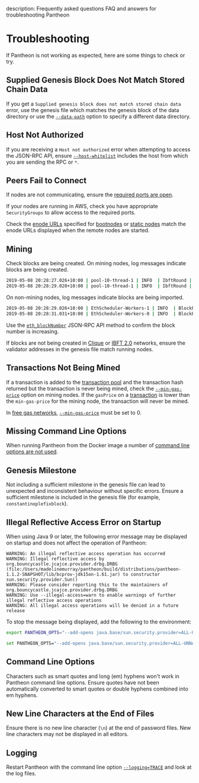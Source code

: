 description: Frequently asked questions FAQ and answers for troubleshooting Pantheon
<!--- END of page meta data -->

# Troubleshooting

If Pantheon is not working as expected, here are some things to check or try. 

## Supplied Genesis Block Does Not Match Stored Chain Data 

If you get a `Supplied genesis block does not match stored chain data` error, use the genesis file which matches the genesis block 
of the data directory or use the [`--data-path`](../Reference/Pantheon-CLI-Syntax.md#data-path) option to specify a different data directory. 

## Host Not Authorized 

If you are receiving a `Host not authorized` error when attempting to access the JSON-RPC API, ensure [`--host-whitelist`](../Reference/Pantheon-CLI-Syntax.md#host-whitelist)
includes the host from which you are sending the RPC or `*`. 

## Peers Fail to Connect

If nodes are not communicating, ensure the [required ports are open](https://docs.pantheon.pegasys.tech/en/stable/Configuring-Pantheon/Networking/Configuring-Ports/). 

If your nodes are running in AWS, check you have appropriate `SecurityGroups` to allow access to the required ports.

Check the [enode URLs](../Configuring-Pantheon/Node-Keys.md#enode-url) specified for [bootnodes](../Configuring-Pantheon/Networking#bootnodes)
or [static nodes](../Configuring-Pantheon/Networking/Managing-Peers.md#static-nodes) match the enode URLs 
displayed when the remote nodes are started.

## Mining

Check blocks are being created. On mining nodes, log messages indicate blocks are being created. 

```bash
2019-05-08 20:28:27.026+10:00 | pool-10-thread-1 | INFO  | IbftRound | Importing block to chain. round=ConsensusRoundIdentifier{Sequence=660, Round=0}, hash=0x759afaba4e923d89175d850ceca4b8ef81f7d9c727b0b0b8e714b624a4b8e8cc
2019-05-08 20:28:29.020+10:00 | pool-10-thread-1 | INFO  | IbftRound | Importing block to chain. round=ConsensusRoundIdentifier{Sequence=661, Round=0}, hash=0x5443e504256765f06b3cebfbee82276a034ebcc8d685b7c3d1a6010fd4acfa14
```
 
On non-mining nodes, log messages indicate blocks are being imported. 

```bash
2019-05-08 20:28:29.026+10:00 | EthScheduler-Workers-1 | INFO  | BlockPropagationManager | Imported #661 / 0 tx / 0 om / 0 (0.0%) gas / (0x5443e504256765f06b3cebfbee82276a034ebcc8d685b7c3d1a6010fd4acfa14) in 0.000s.
2019-05-08 20:28:31.031+10:00 | EthScheduler-Workers-0 | INFO  | BlockPropagationManager | Imported #662 / 0 tx / 0 om / 0 (0.0%) gas / (0x0ead4e20123d3f1433d8dec894fcce386da4049819b24b309963ce7a8a0fcf03) in 0.000s.
``` 

Use the [`eth_blockNumber`](../Reference/Pantheon-API-Methods.md#eth_blocknumber) JSON-RPC API method to confirm the 
block number is increasing. 

If blocks are not being created in [Clique](../Consensus-Protocols/Clique.md#extra-data) or [IBFT 2.0](../Consensus-Protocols/IBFT.md#extra-data) networks, 
ensure the validator addresses in the genesis file match running nodes. 
 
## Transactions Not Being Mined 

If a transaction is added to the [transaction pool](../Using-Pantheon/Transactions/Transaction-Pool.md) 
and the transaction hash returned but the transaction is never being mined, check the [`--min-gas-price`](../Reference/Pantheon-CLI-Syntax.md#min-gas-price)
option on mining nodes. If the `gasPrice` on a [transaction](../Using-Pantheon/Transactions/Transactions.md) 
is lower than the `min-gas-price` for the mining node, the transaction will never be mined. 

In [free gas networks](../Configuring-Pantheon/FreeGas.md), [`--min-gas-price`](../Reference/Pantheon-CLI-Syntax.md#min-gas-price) must be set to 0. 

## Missing Command Line Options 

When running Pantheon from the Docker image a number of [command line options are not used](../Getting-Started/Run-Docker-Image.md#command-line-options). 

## Genesis Milestone 

Not including a sufficient milestone in the genesis file can lead to unexpected and inconsistent behaviour without
specific errors. Ensure a sufficient milestone is included in the genesis file (for example, `constantinoplefixblock`). 

## Illegal Reflective Access Error on Startup

When using Java 9 or later, the following error message may be displayed on startup and does not affect the operation of Pantheon: 

```
WARNING: An illegal reflective access operation has occurred
WARNING: Illegal reflective access by org.bouncycastle.jcajce.provider.drbg.DRBG (file:/Users/madelinemurray/pantheon/build/distributions/pantheon-1.1.2-SNAPSHOT/lib/bcprov-jdk15on-1.61.jar) to constructor sun.security.provider.Sun()
WARNING: Please consider reporting this to the maintainers of org.bouncycastle.jcajce.provider.drbg.DRBG
WARNING: Use --illegal-access=warn to enable warnings of further illegal reflective access operations
WARNING: All illegal access operations will be denied in a future release
```

To stop the message being displayed, add the following to the environment: 

```bash tab="Linux / Mac OS"
export PANTHEON_OPTS="--add-opens java.base/sun.security.provider=ALL-UNNAMED"
```
    
```bash tab="Windows"
set PANTHEON_OPTS="--add-opens java.base/sun.security.provider=ALL-UNNAMED"
```

## Command Line Options

Characters such as smart quotes and long (em) hyphens won't work in Pantheon command line options. Ensure quotes have
not been automatically converted to smart quotes or double hyphens combined into em hyphens.

## New Line Characters at the End of Files

Ensure there is no new line character (`\n`) at the end of password files. New line characters may not 
be displayed in all editors. 

## Logging 

Restart Pantheon with the command line option [`--logging=TRACE`](../Reference/Pantheon-CLI-Syntax.md#logging) and look at the log files. 

